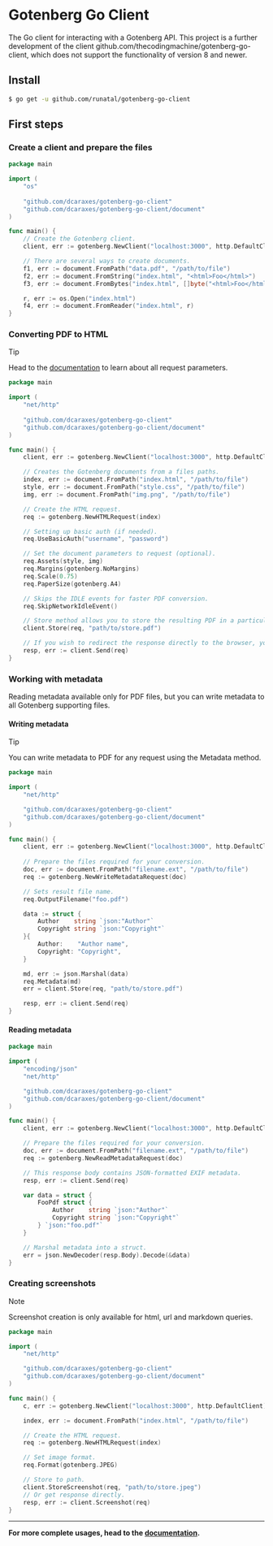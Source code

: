 # Gotenberg Go Client

The Go client for interacting with a Gotenberg API. This project is a further development of the client 
github.com/thecodingmachine/gotenberg-go-client, which does not support the functionality of version 8 and 
newer.

## Install

```zsh
$ go get -u github.com/runatal/gotenberg-go-client
```

## First steps

### Create a client and prepare the files

```go
package main

import (
    "os"
	
    "github.com/dcaraxes/gotenberg-go-client"
    "github.com/dcaraxes/gotenberg-go-client/document"
)

func main() {
    // Create the Gotenberg client.
    client, err := gotenberg.NewClient("localhost:3000", http.DefaultClient)

    // There are several ways to create documents.
    f1, err := document.FromPath("data.pdf", "/path/to/file")
    f2, err := document.FromString("index.html", "<html>Foo</html>")
    f3, err := document.FromBytes("index.html", []byte("<html>Foo</html>"))

    r, err := os.Open("index.html")
    f4, err := document.FromReader("index.html", r)
}
```

### Converting PDF to HTML

> [!TIP]
> Head to the [documentation](https://gotenberg.dev/) to learn about all request parameters.

```go
package main

import (
    "net/http"
    
    "github.com/dcaraxes/gotenberg-go-client"
    "github.com/dcaraxes/gotenberg-go-client/document"
)

func main() {
    client, err := gotenberg.NewClient("localhost:3000", http.DefaultClient)

    // Creates the Gotenberg documents from a files paths.
    index, err := document.FromPath("index.html", "/path/to/file")
    style, err := document.FromPath("style.css", "/path/to/file")
    img, err := document.FromPath("img.png", "/path/to/file")

    // Create the HTML request.
    req := gotenberg.NewHTMLRequest(index)

    // Setting up basic auth (if needed).
    req.UseBasicAuth("username", "password")

    // Set the document parameters to request (optional).
    req.Assets(style, img)
    req.Margins(gotenberg.NoMargins)
    req.Scale(0.75)
    req.PaperSize(gotenberg.A4)

    // Skips the IDLE events for faster PDF conversion.
    req.SkipNetworkIdleEvent()

    // Store method allows you to store the resulting PDF in a particular destination.
    client.Store(req, "path/to/store.pdf")

    // If you wish to redirect the response directly to the browser, you may also use:
    resp, err := client.Send(req)
}

```

### Working with metadata
Reading metadata available only for PDF files, but you can write metadata to all Gotenberg supporting files.

#### Writing metadata

> [!TIP]
> You can write metadata to PDF for any request using the Metadata method.

```go
package main

import (
    "net/http"

    "github.com/dcaraxes/gotenberg-go-client"
    "github.com/dcaraxes/gotenberg-go-client/document"
)

func main() {
    client, err := gotenberg.NewClient("localhost:3000", http.DefaultClient)
	
    // Prepare the files required for your conversion.
    doc, err := document.FromPath("filename.ext", "/path/to/file")
    req := gotenberg.NewWriteMetadataRequest(doc)

    // Sets result file name.
    req.OutputFilename("foo.pdf")

    data := struct {
        Author    string `json:"Author"`
        Copyright string `json:"Copyright"`
    }{
        Author:    "Author name",
        Copyright: "Copyright",
    }

    md, err := json.Marshal(data)
    req.Metadata(md)
    err = client.Store(req, "path/to/store.pdf")

    resp, err := client.Send(req)
}
```

#### Reading metadata

```go
package main

import (
    "encoding/json"
    "net/http"

    "github.com/dcaraxes/gotenberg-go-client"
    "github.com/dcaraxes/gotenberg-go-client/document"
)

func main() {
    client, err := gotenberg.NewClient("localhost:3000", http.DefaultClient)

    // Prepare the files required for your conversion.
    doc, err := document.FromPath("filename.ext", "/path/to/file")
    req := gotenberg.NewReadMetadataRequest(doc)

    // This response body contains JSON-formatted EXIF metadata.
    resp, err := client.Send(req)

    var data = struct {
        FooPdf struct {
            Author    string `json:"Author"`
            Copyright string `json:"Copyright"`
        } `json:"foo.pdf"`
    }

    // Marshal metadata into a struct.
    err = json.NewDecoder(resp.Body).Decode(&data)
}

```

### Creating screenshots

> [!NOTE]
> Screenshot creation is only available for html, url and markdown queries.

```go
package main

import (
    "net/http"

    "github.com/dcaraxes/gotenberg-go-client"
    "github.com/dcaraxes/gotenberg-go-client/document"
)

func main() {
    c, err := gotenberg.NewClient("localhost:3000", http.DefaultClient)

    index, err := document.FromPath("index.html", "/path/to/file")

    // Create the HTML request.
    req := gotenberg.NewHTMLRequest(index)

    // Set image format.
    req.Format(gotenberg.JPEG)

    // Store to path.
    client.StoreScreenshot(req, "path/to/store.jpeg")
    // Or get response directly.
    resp, err := client.Screenshot(req)
}

```

---

**For more complete usages, head to the [documentation](https://gotenberg.dev/).**
